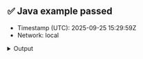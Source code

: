 ## ✅ Java example passed
- Timestamp (UTC): 2025-09-25 15:29:59Z
- Network: local

<details><summary>Output</summary>
=== Java Examples Runner ===
Timestamp (UTC): 2025-09-25 15:29:10Z
Network: local
Mirror:  http://localhost:5551/api/v1

▶️  Running all examples…

Hedera account created: 0.0.1004
EVM Address: 0x4d90592b6329d2562999491aeaec97a53261bf0c


Waiting for Mirror Node to update...

Account balance: 20.0 ℏ

0.0.1002

Fungible token created: 0.0.1005

Waiting for Mirror Node to update...

Treasury holds: 100000 DEMO


Topic created: 0.0.1006

Message submitted: Hello, Hedera!

Waiting for Mirror Node to update...

Latest message: Hello, Hedera!


✅ All examples passed.
o, Hedera!


✅ All examples passed.
</details>
